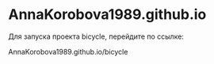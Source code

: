 # AnnaKorobova1989.github.io

Для запуска проекта bicycle, перейдите по ссылке:

AnnaKorobova1989.github.io/bicycle

